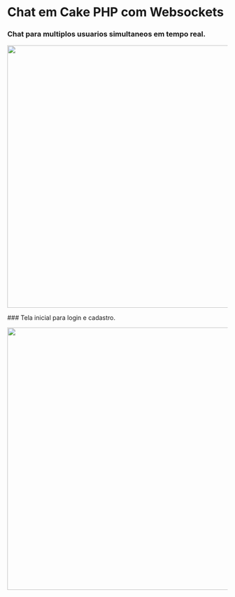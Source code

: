 <h1>Chat em Cake PHP com Websockets</h1>

### Chat para multiplos usuarios simultaneos em tempo real.

<p align="center">
<img width="600px" src="https://github.com/user-attachments/assets/1e910666-1db7-4b74-ac26-60d0651a3694">
</p>
### Tela inicial para login e cadastro.

<p align="center">
<img width="600px" src="https://github.com/user-attachments/assets/6e3ad10a-439d-40c3-ba57-af937f9a6190">
</p>
